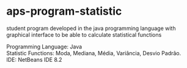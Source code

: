 # aps-program-statistic
student program developed in the java programming language with graphical interface to be able to calculate statistical functions


Programming Language: Java<br>
Statistic Functions: Moda, Mediana, Média, Variância, Desvio Padrão.<br>
IDE: NetBeans IDE 8.2<br>
